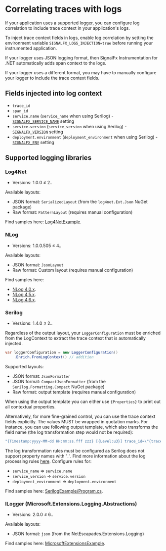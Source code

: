 # Correlating traces with logs

If your application uses a supported logger,
you can configure log correlation to
include trace context in your application's logs.

To inject trace context fields in logs,
enable log correlation by setting the environment variable
`SIGNALFX_LOGS_INJECTION=true` before running your instrumented application.

If your logger uses JSON logging format,
then SignalFx Instrumentation for .NET automatically adds
span context to the logs.

If your logger uses a different format,
you may have to manually configure your
logger to include the trace context fields.

## Fields injected into log context

- `trace_id`
- `span_id`
- `service.name` (`service_name` when using Serilog) -
  [`SIGNALFX_SERVICE_NAME`](advanced-config.md) setting
- `service.version` (`service_version` when using Serilog) -
  [`SIGNALFX_VERSION`](advanced-config.md) setting
- `deployment.environment` (`deployment_environment` when using Serilog) -
  [`SIGNALFX_ENV`](advanced-config.md) setting

## Supported logging libraries

### Log4Net

- Versions: 1.0.0 ≤ 2.*.*

Available layouts:

- JSON format: `SerializedLayout` (from the `log4net.Ext.Json` NuGet package)
- Raw format: `PatternLayout` (requires manual configuration)

Find samples here: [Log4NetExample](../tracer/samples/AutomaticTraceIdInjection/Log4NetExample).

### NLog

- Versions: 1.0.0.505 ≤ 4.*.*

Available layouts:

- JSON format: `JsonLayout`
- Raw format: Custom layout (requires manual configuration)

Find samples here:

- [NLog 4.0.x](../tracer/samples/AutomaticTraceIdInjection/NLog40Example).
- [NLog 4.5.x](../tracer/samples/AutomaticTraceIdInjection/NLog45Example).
- [NLog 4.6.x](../tracer/samples/AutomaticTraceIdInjection/NLog45Example).

### Serilog

- Versions: 1.4.0 ≤ 2.*.*

Regardless of the output layout, your `LoggerConfiguration` must be
enriched from the LogContext to extract the trace context
that is automatically injected.

```csharp
var loggerConfiguration = new LoggerConfiguration()
    .Enrich.FromLogContext() // addition
```

Supported layouts:

- JSON format: `JsonFormatter`
- JSON format: `CompactJsonFormatter` (from the `Serilog.Formatting.Compact`
  NuGet package)
- Raw format: output template (requires manual configuration)

When using the output template you can either use `{Properties}`
to print out all contextual properties.

Alternatively, for more fine-grained control,
you can use the trace context fields explicitly.
The values MUST be wrapped in quotation marks.
For instance, you can use following output template,
which also transforms the field name
(the log transformation step would not be required):

```csharp
"{Timestamp:yyyy-MM-dd HH:mm:ss.fff zzz} [{Level:u3}] trace_id=\"{trace_id}\" span_id=\"{span_id}\" service.name=\"{service_name}\" service.version=\"{service_version}\" deployment.environment=\"{deployment_environment}\"{NewLine}{Message:lj}{NewLine}{Exception}"
```

The log transformation rules must be configured as Serilog does not support
property names with '`.`'. Find more information about the log processing rules
[here](https://docs.splunk.com/Observability/logs/processors.html#logs-processors).
Configure rules for:

- `service_name` => `service.name`
- `service_version` => `service.version`
- `deployment_environment` => `deployment.environment`

Find samples here: [SerilogExample/Program.cs](../tracer/samples/AutomaticTraceIdInjection/SerilogExample/Program.cs).

### ILogger (Microsoft.Extensions.Logging.Abstractions)

- Versions: 2.0.0 ≤ 6.*.*

Available layouts:

- JSON format: `json` (from the NetEscapades.Extensions.Logging)

Find samples here: [MicrosoftExtensionsExample](../tracer/samples/AutomaticTraceIdInjection/MicrosoftExtensionsExample).
